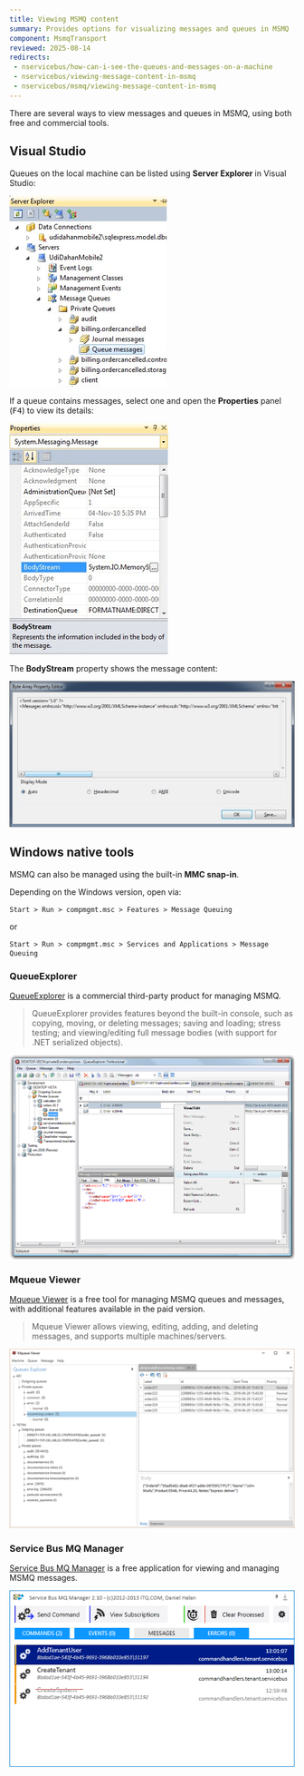 ```yaml
---
title: Viewing MSMQ content
summary: Provides options for visualizing messages and queues in MSMQ
component: MsmqTransport
reviewed: 2025-08-14
redirects:
 - nservicebus/how-can-i-see-the-queues-and-messages-on-a-machine
 - nservicebus/viewing-message-content-in-msmq
 - nservicebus/msmq/viewing-message-content-in-msmq
---
```


There are several ways to view messages and queues in MSMQ, using both free and commercial tools.

## Visual Studio

Queues on the local machine can be listed using **Server Explorer** in Visual Studio:

![Server Explorer](server-explorer.png "Server Explorer")

If a queue contains messages, select one and open the **Properties** panel (<kbd>F4</kbd>) to view its details:

![Visual Studio properties](visual-studio-properties.png "Visual Studio properties")

The **BodyStream** property shows the message content:

![Message contents](body-stream.png "Message contents")

## Windows native tools

MSMQ can also be managed using the built-in **MMC snap-in**.

Depending on the Windows version, open via:

```
Start > Run > compmgmt.msc > Features > Message Queuing
```

or

```
Start > Run > compmgmt.msc > Services and Applications > Message Queuing
```

### QueueExplorer

[QueueExplorer](http://www.cogin.com/mq/) is a commercial third-party product for managing MSMQ.

> QueueExplorer provides features beyond the built-in console, such as copying, moving, or deleting messages; saving and loading; stress testing; and viewing/editing full message bodies (with support for .NET serialized objects).

![](queue-explorer.png 'width=500')


### Mqueue Viewer

[Mqueue Viewer](https://www.mqueue.net/) is a free tool for managing MSMQ queues and messages, with additional features available in the paid version.

> Mqueue Viewer allows viewing, editing, adding, and deleting messages, and supports multiple machines/servers.

![](mqueue.png 'width=500')

### Service Bus MQ Manager

[Service Bus MQ Manager](https://github.com/danielHalan/ServiceBusMQManager) is a free application for viewing and managing MSMQ messages.

![](service-bus-mq-manager.png)
